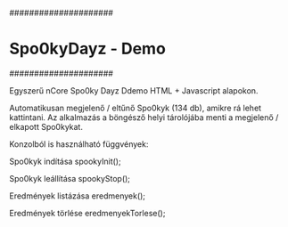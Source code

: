 #####################
# Spo0kyDayz - Demo #
#####################

Egyszerű nCore Spo0ky Dayz Ddemo HTML + Javascript alapokon.

Automatikusan megjelenő / eltűnő Spo0kyk (134 db), amikre rá lehet kattintani.
Az alkalmazás a böngésző helyi tárolójába menti a megjelenő / elkapott Spo0kykat.

Konzolból is használható függvények:

Spo0kyk indítása
spookyInit();

Spo0kyk leállítása
spookyStop();

Eredmények listázása
eredmenyek();

Eredmények törlése
eredmenyekTorlese();
